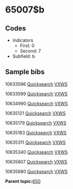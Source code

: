 # 65007$b

## Codes

-   Indicators
    -   First: 0
    -   Second: 7
-   Subfield: b

## Sample bibs

10633596 [Quicksearch](https://search.library.yale.edu/catalog/10633596) [VXWS](http://prodorbis.library.yale.edu:7014/vxws/GetHoldingsService?bibId=10633596)

10633599 [Quicksearch](https://search.library.yale.edu/catalog/10633599) [VXWS](http://prodorbis.library.yale.edu:7014/vxws/GetHoldingsService?bibId=10633599)

10634990 [Quicksearch](https://search.library.yale.edu/catalog/10634990) [VXWS](http://prodorbis.library.yale.edu:7014/vxws/GetHoldingsService?bibId=10634990)

10635121 [Quicksearch](https://search.library.yale.edu/catalog/10635121) [VXWS](http://prodorbis.library.yale.edu:7014/vxws/GetHoldingsService?bibId=10635121)

10635179 [Quicksearch](https://search.library.yale.edu/catalog/10635179) [VXWS](http://prodorbis.library.yale.edu:7014/vxws/GetHoldingsService?bibId=10635179)

10635183 [Quicksearch](https://search.library.yale.edu/catalog/10635183) [VXWS](http://prodorbis.library.yale.edu:7014/vxws/GetHoldingsService?bibId=10635183)

10635311 [Quicksearch](https://search.library.yale.edu/catalog/10635311) [VXWS](http://prodorbis.library.yale.edu:7014/vxws/GetHoldingsService?bibId=10635311)

10635340 [Quicksearch](https://search.library.yale.edu/catalog/10635340) [VXWS](http://prodorbis.library.yale.edu:7014/vxws/GetHoldingsService?bibId=10635340)

10635607 [Quicksearch](https://search.library.yale.edu/catalog/10635607) [VXWS](http://prodorbis.library.yale.edu:7014/vxws/GetHoldingsService?bibId=10635607)

10635680 [Quicksearch](https://search.library.yale.edu/catalog/10635680) [VXWS](http://prodorbis.library.yale.edu:7014/vxws/GetHoldingsService?bibId=10635680)

**Parent topic:**[650](../../tags/650/650.md)

